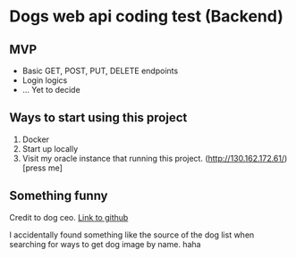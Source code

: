 # Dogs web api coding test (Backend)

## MVP
- Basic GET, POST, PUT, DELETE endpoints
- Login logics
- ... Yet to decide

## Ways to start using this project
1. Docker
2. Start up locally
3. Visit my oracle instance that running this project. (http://130.162.172.61/)[press me]

## Something funny

Credit to dog ceo.
[Link to github](https://dog.ceo/dog-api/)

I accidentally found something like the source of the dog list when searching for ways to get dog image by name. haha
